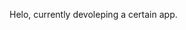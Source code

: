 Helo, currently devoleping a certain app.

<!---
Cloudstrife101/Cloudstrife101 is a ✨ special ✨ repository because its `README.md` (this file) appears on your GitHub profile.
You can click the Preview link to take a look at your changes.
--->
